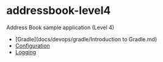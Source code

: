 # addressbook-level4
Address Book sample application (Level 4)

- [Gradle](docs/devops/gradle/Introduction to Gradle.md)
- [Configuration](docs/addressbook/Configuration.md)
- [Logging](docs/addressbook/Logging.md)